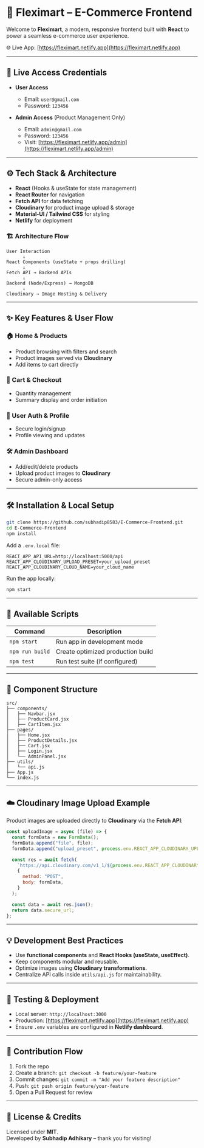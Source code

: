 # 🛒 Fleximart – E-Commerce Frontend

Welcome to **Fleximart**, a modern, responsive frontend built with **React** to power a seamless e-commerce user experience.

🌐 Live App: [https://fleximart.netlify.app](https://fleximart.netlify.app)

---

## 🔑 Live Access Credentials

- **User Access**
  - Email: `user@gmail.com`
  - Password: `123456`

- **Admin Access** (Product Management Only)
  - Email: `admin@gmail.com`
  - Password: `123456`
  - Visit: [https://fleximart.netlify.app/admin](https://fleximart.netlify.app/admin)

---

## ⚙️ Tech Stack & Architecture

- **React** (Hooks & useState for state management)
- **React Router** for navigation
- **Fetch API** for data fetching
- **Cloudinary** for product image upload & storage
- **Material-UI / Tailwind CSS** for styling
- **Netlify** for deployment

### 🏗️ Architecture Flow

```
User Interaction
      ↓
React Components (useState + props drilling)
      ↓
Fetch API → Backend APIs
      ↓
Backend (Node/Express) → MongoDB
      ↓
Cloudinary → Image Hosting & Delivery
```

---

## ✨ Key Features & User Flow

### 🏠 Home & Products
- Product browsing with filters and search
- Product images served via **Cloudinary**
- Add items to cart directly

### 🛒 Cart & Checkout
- Quantity management
- Summary display and order initiation

### 👤 User Auth & Profile
- Secure login/signup
- Profile viewing and updates

### 🛠️ Admin Dashboard
- Add/edit/delete products
- Upload product images to **Cloudinary**
- Secure admin-only access

---

## 🛠️ Installation & Local Setup

```bash
git clone https://github.com/subhadip8583/E-Commerce-Frontend.git
cd E-Commerce-Frontend
npm install
```

Add a `.env.local` file:

```env
REACT_APP_API_URL=http://localhost:5000/api
REACT_APP_CLOUDINARY_UPLOAD_PRESET=your_upload_preset
REACT_APP_CLOUDINARY_CLOUD_NAME=your_cloud_name
```

Run the app locally:

```bash
npm start
```

---

## 📜 Available Scripts

| Command       | Description                       |
|----------------|-----------------------------------|
| `npm start`     | Run app in development mode       |
| `npm run build` | Create optimized production build |
| `npm test`      | Run test suite (if configured)    |

---

## 📂 Component Structure

```
src/
├── components/
│   ├── Navbar.jsx
│   ├── ProductCard.jsx
│   ├── CartItem.jsx
├── pages/
│   ├── Home.jsx
│   ├── ProductDetails.jsx
│   ├── Cart.jsx
│   ├── Login.jsx
│   └── AdminPanel.jsx
├── utils/
│   └── api.js
├── App.js
└── index.js
```

---

## ☁️ Cloudinary Image Upload Example

Product images are uploaded directly to **Cloudinary** via the **Fetch API**:

```js
const uploadImage = async (file) => {
  const formData = new FormData();
  formData.append("file", file);
  formData.append("upload_preset", process.env.REACT_APP_CLOUDINARY_UPLOAD_PRESET);

  const res = await fetch(
    `https://api.cloudinary.com/v1_1/${process.env.REACT_APP_CLOUDINARY_CLOUD_NAME}/image/upload`,
    {
      method: "POST",
      body: formData,
    }
  );

  const data = await res.json();
  return data.secure_url;
};
```

---

## 💡 Development Best Practices

- Use **functional components** and **React Hooks (useState, useEffect)**.  
- Keep components modular and reusable.  
- Optimize images using **Cloudinary transformations**.  
- Centralize API calls inside `utils/api.js` for maintainability.  

---

## 🚀 Testing & Deployment

- Local server: `http://localhost:3000`  
- Production: [https://fleximart.netlify.app](https://fleximart.netlify.app)  
- Ensure `.env` variables are configured in **Netlify dashboard**.  

---

## 🤝 Contribution Flow

1. Fork the repo  
2. Create a branch: `git checkout -b feature/your-feature`  
3. Commit changes: `git commit -m "Add your feature description"`  
4. Push: `git push origin feature/your-feature`  
5. Open a Pull Request for review  

---

## 📜 License & Credits

Licensed under **MIT**.  
Developed by **Subhadip Adhikary** – thank you for visiting!
